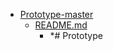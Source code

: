 - <a href = "E:\Node_projects\Node_Way\ArchivTSH_2\ArhivTimur_2\Prototype-master\cat.Prototype-master\dir.Prototype-master.md">Prototype-master</a>
    - <a href = "E:\Node_projects\Node_Way\ArchivTSH_2\ArhivTimur_2\Prototype-master\README.md">README.md</a>
        - *# Prototype
